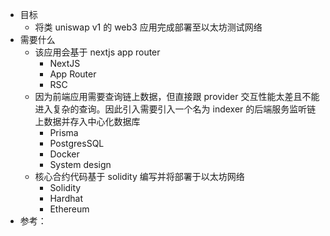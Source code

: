 - 目标
	- 将类 uniswap v1 的 web3 应用完成部署至以太坊测试网络
- 需要什么
	- 该应用会基于 nextjs app router
		- NextJS
		- App Router
		- RSC
	- 因为前端应用需要查询链上数据，但直接跟 provider 交互性能太差且不能进入复杂的查询。因此引入需要引入一个名为 indexer 的后端服务监听链上数据并存入中心化数据库
		- Prisma
		- PostgresSQL
		- Docker
		- System design
	- 核心合约代码基于 solidity 编写并将部署于以太坊网络
		- Solidity
		- Hardhat
		- Ethereum
- 参考：